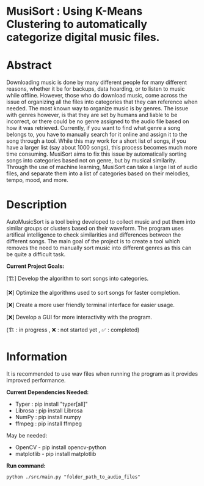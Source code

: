 # MusiSort : Using K-Means Clustering to automatically categorize digital music files.

# Abstract

Downloading music is done by many different people for many different reasons, whether it be for backups, data hoarding, or to listen to music while offline.  However, those who do download music, come across the issue of organizing all the files into categories that they can reference when needed.  The most known way to organize music is by genres.  The issue with genres however, is that they are set by humans and liable to be incorrect, or there could be no genre assigned to the audio file based on how it was retrieved.  Currently, if you want to find what genre a song belongs to, you have to manually search for it online and assign it to the song through a tool.  While this may work for a short list of songs, if you have a larger list (say about 1000 songs), this process becomes much more time consuming.  MusiSort aims to fix this issue by automatically sorting songs into categories based not on genre, but by musical similarity.  Through the use of machine learning, MusiSort can take a large list of audio files, and separate them into a list of categories based on their melodies, tempo, mood, and more.

# Description

AutoMusicSort is a tool being developed to collect music and put them into similar groups or clusters based on their waveform.  The program uses artifical intelligence to check similarities and differences between the different songs.  The main goal of the project is to create a tool which removes the need to manually sort music into different genres as this can be quite a difficult task.  

**Current Project Goals:**

[🏗️] Develop the algorithm to sort songs into categories.

[❌] Optimize the algorithms used to sort songs for faster completion.

[❌] Create a more user friendly terminal interface for easier usage.

[❌] Develop a GUI for more interactivity with the program.

(🏗️ : in progress , ❌ : not started yet , ✅ : completed)

# Information

It is recommended to use wav files when running the program as it provides improved performance.

**Current Dependencies Needed:**

- Typer : pip install "typer[all]"
- Librosa : pip install Librosa
- NumPy : pip install numpy
- ffmpeg : pip install ffmpeg

May be needed:

- OpenCV - pip install opencv-python
- matplotlib - pip install matplotlib

**Run command:**

`python ./src/main.py "folder_path_to_audio_files"`
